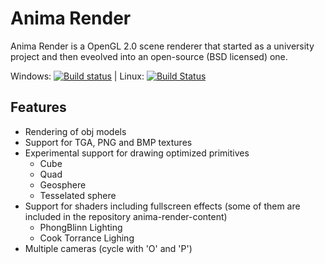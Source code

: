 # Anima Render

Anima Render is a OpenGL 2.0 scene renderer that started as a university project and then eveolved into an open-source (BSD licensed) one.

Windows: [![Build status](https://ci-beta.appveyor.com/api/projects/status/bka7f0u6915xieb0)](https://ci-beta.appveyor.com/project/mattiascibien/anima-render-456) | Linux: [![Build Status](https://drone.io/bitbucket.org/anima-render/anima-render/status.png)](https://drone.io/bitbucket.org/anima-render/anima-render/latest)

## Features

 * Rendering of obj models
 * Support for TGA, PNG and BMP textures
 * Experimental support for drawing optimized primitives
    * Cube
    * Quad
    * Geosphere
    * Tesselated sphere
 * Support for shaders including fullscreen effects (some of them are included in the repository anima-render-content)
 	* PhongBlinn Lighting
 	* Cook Torrance Lighing
 * Multiple cameras (cycle with 'O' and 'P')